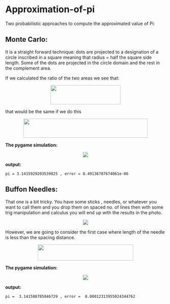 # Approximation-of-pi

Two probabilistic approaches to compute the approximated value of Pi:


## Monte Carlo:

It is a straight forward technique: dots are projected to a designation of a circle inscribed in a square meaning that radius = half the square side length. Some of the dots are projected in the circle domain and the rest in the complement area.

If we calculated the ratio of the two areas we see that:


<p align="center">
  <img width="220" height="60" src="https://latex.codecogs.com/png.latex?%5Cbg_white%20%5Chuge%20P%20%3D%5Cfrac%7Barea%20%5C%3Bof%20%5C%3Bcircle%7D%7Barea%20%5C%3Bof%20%5C%3Bsquare%7D%20%3D%5Cfrac%7B%5Cpi%20r%5E2%7D%7B4r%5E2%7D">
</p>



that would be the same if we do this 

<p align="center">
  <img width="390" height="60" src="https://latex.codecogs.com/png.latex?%5Cbg_white%20%5CLARGE%20%5Cpi%20%3D%5Clim_%7Bx%5Cto%5Cinfty%7D%20%5Cfrac%7B%5C%23%20%5C%3Bof%20%5C%3Bdots%5C%3B%20within%20%5C%3Bcircle%7D%7Btotal%20%5C%3Bno.%5C%3B%20of%20%5C%3Bdots%28x%29%7D%20*%5C%3B4">
</p>


**The pygame simulation:**

<p align="center">
  <img  src="https://user-images.githubusercontent.com/59314933/144127624-5dc805a0-520d-4d7b-9746-75dc96a3bd03.gif">
</p>

**output:**

`pi = 3.1415929203539825 , error = 8.49136787674061e-06`
## Buffon Needles:


That one is a bit tricky. You have some sticks , needles, or whatever you want to call them and you drop them on spaced no. of lines then with some trig manipulation and calculus you will end up with the results in the photo. 

<p align="center">
  <img src="https://user-images.githubusercontent.com/59314933/144304242-84d25287-f2a9-4d9f-ae2d-4de836cc579d.jpg">
</p>

However, we are going to consider the first case where length of the needle is less than the spacing distance.
<p align="center">
  <img width="300" height="50" src="https://latex.codecogs.com/png.latex?%5Cbg_white%20%5CLARGE%20%5Cpi%20%3D%5Clim_%7Bx%5Cto%5Cinfty%7D%20%5Cfrac%7B2*L%7D%7BD%7D%20*%5Cfrac%7Btotal%20%5C%3B%28x%29%7D%7Bhits%7D">
</p>



**The pygame simulation:**
<p align="center">
  <img src="https://user-images.githubusercontent.com/59314933/144129325-fe1e9d6c-6fea-46f7-876e-744295797fa7.gif">
</p>

**output:**

`pi =  3.141588785046729 , error =  0.00012313955024344762`
